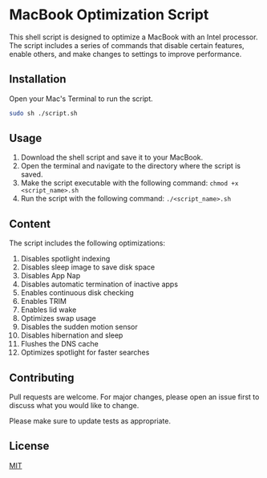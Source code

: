 # MacBook Optimization Script

This shell script is designed to optimize a MacBook with an Intel processor. The script includes a series of commands that disable certain features, enable others, and make changes to settings to improve performance.

## Installation
Open your Mac's Terminal to run the script.

```bash
sudo sh ./script.sh
```

## Usage

1. Download the shell script and save it to your MacBook.
2. Open the terminal and navigate to the directory where the script is saved.
3. Make the script executable with the following command: 
```chmod +x <script_name>.sh```
4. Run the script with the following command: 
```./<script_name>.sh```

## Content 

The script includes the following optimizations:

1. Disables spotlight indexing
2. Disables sleep image to save disk space
3. Disables App Nap
4. Disables automatic termination of inactive apps
5. Enables continuous disk checking
6. Enables TRIM
7. Enables lid wake
8. Optimizes swap usage
9. Disables the sudden motion sensor
10. Disables hibernation and sleep
11. Flushes the DNS cache
12. Optimizes spotlight for faster searches

## Contributing

Pull requests are welcome. For major changes, please open an issue first
to discuss what you would like to change.

Please make sure to update tests as appropriate.

## License

[MIT](https://choosealicense.com/licenses/mit/)
